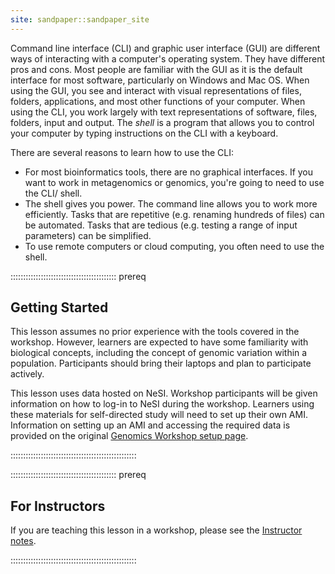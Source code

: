 ```yaml
---
site: sandpaper::sandpaper_site
---
```


Command line interface (CLI) and graphic user interface (GUI) are different ways of interacting with a computer's operating system. They have different pros and cons. Most people are familiar with the GUI as it is the default interface for most software, particularly on Windows and Mac OS. When using the GUI, you see and interact with visual representations of files, folders, applications, and most other functions of your computer.
When using the CLI, you work largely with text representations of software, files, folders, input and output.
The _shell_ is a program that allows you to control your computer by typing instructions on the CLI with a keyboard.

There are several reasons to learn how to use the CLI:

- For most bioinformatics tools, there are no graphical interfaces. If you want to work in metagenomics or genomics, you're going to need to use the CLI/ shell.
- The shell gives you power. The command line allows you to work more efficiently. Tasks that are repetitive (e.g. renaming hundreds of files) can be automated. Tasks that are tedious (e.g. testing a range of input parameters) can be simplified.
- To use remote computers or cloud computing, you often need to use the shell.

:::::::::::::::::::::::::::::::::::::::::: prereq

## Getting Started

This lesson assumes no prior experience with the tools covered in the workshop.
However, learners are expected to have some familiarity with biological concepts,
including the
concept of genomic variation within a population. Participants should bring their laptops and plan to participate actively.

This lesson uses data hosted on NeSI. Workshop participants will be given information on how
to log-in to NeSI during the workshop. Learners using these materials for self-directed study will need to set up their own
AMI. Information on setting up an AMI and accessing the required data is provided on the original [Genomics Workshop setup page](https://www.datacarpentry.org/genomics-workshop/setup.html).

::::::::::::::::::::::::::::::::::::::::::::::::::

:::::::::::::::::::::::::::::::::::::::::: prereq

## For Instructors

If you are teaching this lesson in a workshop, please see the
[Instructor notes](instructors/instructor-notes.md).

::::::::::::::::::::::::::::::::::::::::::::::::::

